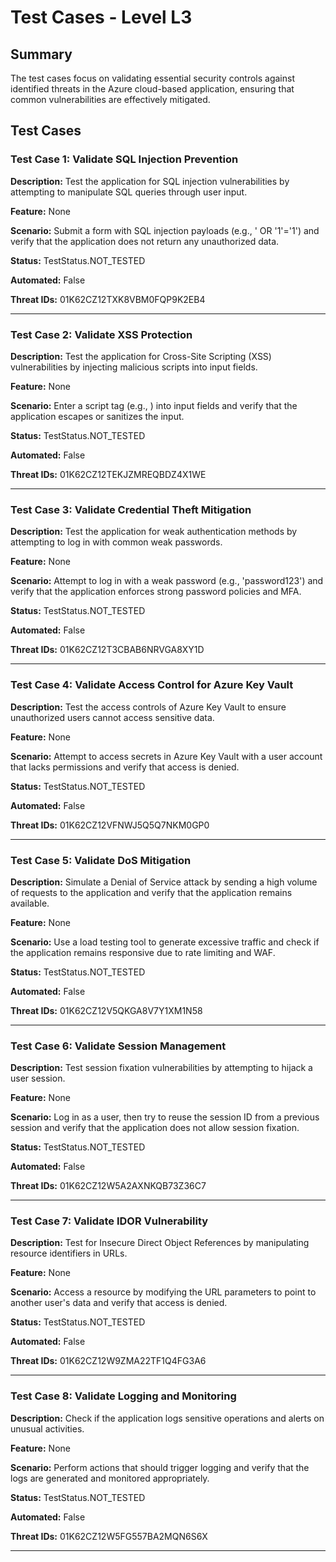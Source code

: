 # Test Cases - Level L3

## Summary

The test cases focus on validating essential security controls against identified threats in the Azure cloud-based application, ensuring that common vulnerabilities are effectively mitigated.

## Test Cases

### Test Case 1: Validate SQL Injection Prevention

**Description:** Test the application for SQL injection vulnerabilities by attempting to manipulate SQL queries through user input.

**Feature:** None

**Scenario:** Submit a form with SQL injection payloads (e.g., ' OR '1'='1') and verify that the application does not return any unauthorized data.

**Status:** TestStatus.NOT_TESTED

**Automated:** False

**Threat IDs:** 01K62CZ12TXK8VBM0FQP9K2EB4

---

### Test Case 2: Validate XSS Protection

**Description:** Test the application for Cross-Site Scripting (XSS) vulnerabilities by injecting malicious scripts into input fields.

**Feature:** None

**Scenario:** Enter a script tag (e.g., <script>alert('XSS')</script>) into input fields and verify that the application escapes or sanitizes the input.

**Status:** TestStatus.NOT_TESTED

**Automated:** False

**Threat IDs:** 01K62CZ12TEKJZMREQBDZ4X1WE

---

### Test Case 3: Validate Credential Theft Mitigation

**Description:** Test the application for weak authentication methods by attempting to log in with common weak passwords.

**Feature:** None

**Scenario:** Attempt to log in with a weak password (e.g., 'password123') and verify that the application enforces strong password policies and MFA.

**Status:** TestStatus.NOT_TESTED

**Automated:** False

**Threat IDs:** 01K62CZ12T3CBAB6NRVGA8XY1D

---

### Test Case 4: Validate Access Control for Azure Key Vault

**Description:** Test the access controls of Azure Key Vault to ensure unauthorized users cannot access sensitive data.

**Feature:** None

**Scenario:** Attempt to access secrets in Azure Key Vault with a user account that lacks permissions and verify that access is denied.

**Status:** TestStatus.NOT_TESTED

**Automated:** False

**Threat IDs:** 01K62CZ12VFNWJ5Q5Q7NKM0GP0

---

### Test Case 5: Validate DoS Mitigation

**Description:** Simulate a Denial of Service attack by sending a high volume of requests to the application and verify that the application remains available.

**Feature:** None

**Scenario:** Use a load testing tool to generate excessive traffic and check if the application remains responsive due to rate limiting and WAF.

**Status:** TestStatus.NOT_TESTED

**Automated:** False

**Threat IDs:** 01K62CZ12V5QKGA8V7Y1XM1N58

---

### Test Case 6: Validate Session Management

**Description:** Test session fixation vulnerabilities by attempting to hijack a user session.

**Feature:** None

**Scenario:** Log in as a user, then try to reuse the session ID from a previous session and verify that the application does not allow session fixation.

**Status:** TestStatus.NOT_TESTED

**Automated:** False

**Threat IDs:** 01K62CZ12W5A2AXNKQB73Z36C7

---

### Test Case 7: Validate IDOR Vulnerability

**Description:** Test for Insecure Direct Object References by manipulating resource identifiers in URLs.

**Feature:** None

**Scenario:** Access a resource by modifying the URL parameters to point to another user's data and verify that access is denied.

**Status:** TestStatus.NOT_TESTED

**Automated:** False

**Threat IDs:** 01K62CZ12W9ZMA22TF1Q4FG3A6

---

### Test Case 8: Validate Logging and Monitoring

**Description:** Check if the application logs sensitive operations and alerts on unusual activities.

**Feature:** None

**Scenario:** Perform actions that should trigger logging and verify that the logs are generated and monitored appropriately.

**Status:** TestStatus.NOT_TESTED

**Automated:** False

**Threat IDs:** 01K62CZ12W5FG557BA2MQN6S6X

---

